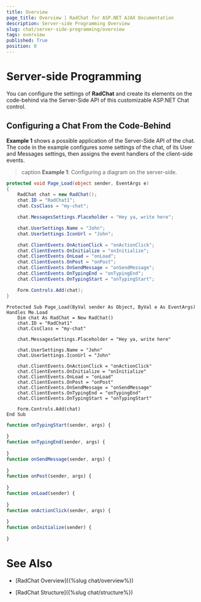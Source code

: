 ```yaml
---
title: Overview
page_title: Overview | RadChat for ASP.NET AJAX Documentation
description: Server-side Programming Overview
slug: chat/server-side-programming/overview
tags: overview
published: True
position: 0
---
```


# Server-side Programming

You can configure the settings of **RadChat** and create its elements on the code-behind via the Server-Side API of this customizable ASP.NET Chat control.

## Configuring a Chat From the Code-Behind

**Example 1** shows a possible application of the Server-Side API of the chat. The code in the example configures some settings of the chat, of its User and Messages settings, then assigns the event handlers of the client-side events.

>caption **Example 1**: Configuring a diagram on the server-side.

````C#
protected void Page_Load(object sender, EventArgs e)
{
    RadChat chat = new RadChat();
    chat.ID = "RadChat1";
    chat.CssClass = "my-chat";       

    chat.MessagesSettings.Placeholder = "Hey ya, write here";

    chat.UserSettings.Name = "John";
    chat.UserSettings.IconUrl = "John";

    chat.ClientEvents.OnActionClick = "оnActionClick";
    chat.ClientEvents.OnInitialize = "onInitialize";
    chat.ClientEvents.OnLoad = "onLoad";
    chat.ClientEvents.OnPost = "onPost";
    chat.ClientEvents.OnSendMessage = "onSendMessage";
    chat.ClientEvents.OnTypingEnd = "onTypingEnd";
    chat.ClientEvents.OnTypingStart = "onTypingStart";

    Form.Controls.Add(chat);
}
````
````VB
Protected Sub Page_Load(ByVal sender As Object, ByVal e As EventArgs) Handles Me.Load
    Dim chat As RadChat = New RadChat()
    chat.ID = "RadChat1"
    chat.CssClass = "my-chat"

    chat.MessagesSettings.Placeholder = "Hey ya, write here"

    chat.UserSettings.Name = "John"
    chat.UserSettings.IconUrl = "John"

    chat.ClientEvents.OnActionClick = "оnActionClick"
    chat.ClientEvents.OnInitialize = "onInitialize"
    chat.ClientEvents.OnLoad = "onLoad"
    chat.ClientEvents.OnPost = "onPost"
    chat.ClientEvents.OnSendMessage = "onSendMessage"
    chat.ClientEvents.OnTypingEnd = "onTypingEnd"
    chat.ClientEvents.OnTypingStart = "onTypingStart"
    
    Form.Controls.Add(chat)
End Sub
````

````JavaScript
function onTypingStart(sender, args) {
                  
}
function onTypingEnd(sender, args) {
                  
}
function onSendMessage(sender, args) {
                   
}
function onPost(sender, args) {
                  
}
function onLoad(sender) {
                  
}
function оnActionClick(sender, args) {
                    
}
function onInitialize(sender) {
                   
}
````

# See Also

 * [RadChat Overview]({%slug chat/overview%})
 
 * [RadChat Structure]({%slug chat/structure%})



